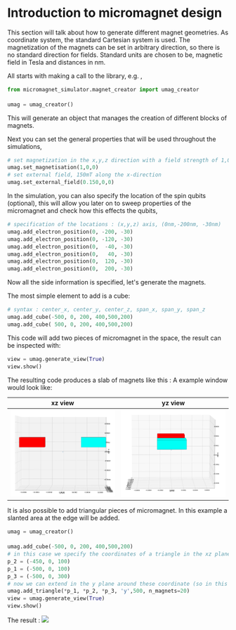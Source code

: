Introduction to micromagnet design
===================================

This section will talk about how to generate different magnet geometries. As coordinate system, the standard Cartesian system is used. The magnetization of the magnets can be set in arbitrary direction, so there is no standard direction for fields. Standard units are chosen to be, magnetic field in Tesla and distances in nm.

All starts with making a call to the library, e.g. , 
```python
from micromagnet_simulator.magnet_creator import umag_creator

umag = umag_creator()
```
This will generate an object that manages the creation of different blocks of magnets.

Next you can set the general properties that will be used throughout the simulations, 
```python
# set magnetization in the x,y,z direction with a field strength of 1,0,0 Tesla.
umag.set_magnetisation(1,0,0)
# set external field, 150mT along the x-direction
umag.set_external_field(0.150,0,0)
```

In the simulation, you can also specify the location of the spin qubits (optional), this will allow you later on to sweep properties of the micromagnet and check how this effects the qubits,
```python
# specification of the locations : (x,y,z) axis, (0nm,-200nm, -30nm) 
umag.add_electron_position(0, -200, -30)
umag.add_electron_position(0, -120, -30)
umag.add_electron_position(0,  -40, -30)
umag.add_electron_position(0,   40, -30)
umag.add_electron_position(0,  120, -30)
umag.add_electron_position(0,  200, -30)
```

Now all the side information is specified, let's generate the magnets.

The most simple element to add is a cube:
```python
# syntax : center_x, center_y, center_z, span_x, span_y, span_z
umag.add_cube(-500, 0, 200, 400,500,200)
umag.add_cube( 500, 0, 200, 400,500,200)
```
This code will add two pieces of micromagnet in the space, the result can be inspected with:
```python
view = umag.generate_view(True)
view.show()
```

The resulting code produces a slab of magnets like this : 
A example window would look like:

xz view                    |  yz view
:-------------------------:|:-------------------------:
![](img/two_cubes_xz.png)  | ![](img/two_cubes_yz.png)


It is also possible to add triangular pieces of micromagnet. In this example a slanted area at the edge will be added.
```python
umag = umag_creator()

umag.add_cube(-500, 0, 200, 400,500,200)
# in this case we specify the coordinates of a triangle in the xz plane
p_2 = (-450, 0, 100)
p_1 = (-500, 0, 100)
p_3 = (-500, 0, 300)
# now we can extend in the y plane around these coordinate (so in this case, -250nm, 250nm on the y axis)
umag.add_triangle(*p_1, *p_2, *p_3, 'y',500, n_magnets=20)
view = umag.generate_view(True)
view.show()
```
The result : 
![](slant_example.png)
